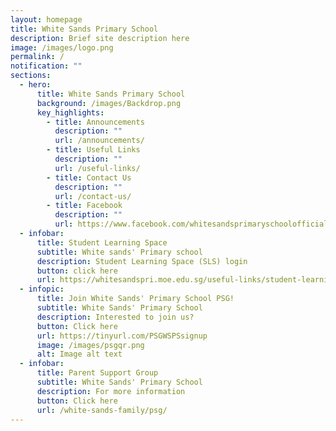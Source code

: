 ```yaml
---
layout: homepage
title: White Sands Primary School
description: Brief site description here
image: /images/logo.png
permalink: /
notification: ""
sections:
  - hero:
      title: White Sands Primary School
      background: /images/Backdrop.png
      key_highlights:
        - title: Announcements
          description: ""
          url: /announcements/
        - title: Useful Links
          description: ""
          url: /useful-links/
        - title: Contact Us
          description: ""
          url: /contact-us/
        - title: Facebook
          description: ""
          url: https://www.facebook.com/whitesandsprimaryschoolofficial/
  - infobar:
      title: Student Learning Space
      subtitle: White sands' Primary school
      description: Student Learning Space (SLS) login
      button: click here
      url: https://whitesandspri.moe.edu.sg/useful-links/student-learning-space-sls
  - infopic:
      title: Join White Sands' Primary School PSG!
      subtitle: White Sands' Primary School
      description: Interested to join us?
      button: Click here
      url: https://tinyurl.com/PSGWSPSsignup
      image: /images/psgqr.png
      alt: Image alt text
  - infobar:
      title: Parent Support Group
      subtitle: White Sands' Primary School
      description: For more information
      button: Click here
      url: /white-sands-family/psg/
---
```

